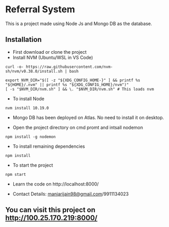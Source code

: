 # Referral System

This is a project made using Node Js and Mongo DB as the database.

## Installation

- First download or clone the project
- Install NVM (Ubuntu/WSL in VS Code)

```
curl -o- https://raw.githubusercontent.com/nvm-sh/nvm/v0.38.0/install.sh | bash

export NVM_DIR="$([ -z "${XDG_CONFIG_HOME-}" ] && printf %s "${HOME}/.nvm" || printf %s "${XDG_CONFIG_HOME}/nvm")"
[ -s "$NVM_DIR/nvm.sh" ] && \. "$NVM_DIR/nvm.sh" # This loads nvm
```

- To install Node

```
nvm install 10.19.0
```

- Mongo DB has been deployed on Atlas. No need to install it on desktop. 


- Open the project directory on cmd promt and intsall nodemon
``` 
npm install -g nodemon
```

- To install remaining dependencies
```
npm install
```

- To start the project
```
npm start
```

- Learn the code on http://localhost:8000/

- Contact Details: manjarijain98@gmail.com/9911134023

## You can visit this project on http://100.25.170.219:8000/

